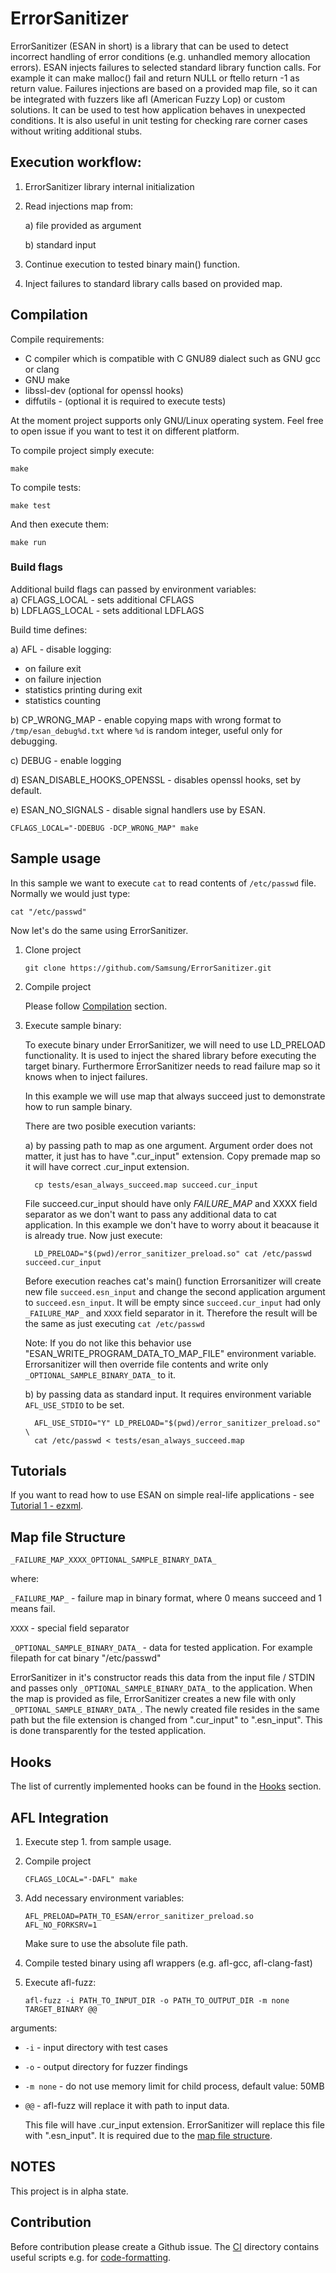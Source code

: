 # ErrorSanitizer
ErrorSanitizer (ESAN in short) is a library that can be used to detect incorrect handling of error conditions (e.g. unhandled memory allocation errors).
ESAN injects failures to selected standard library function calls.
For example it can make malloc() fail and return NULL or ftello return -1 as return value.
Failures injections are based on a provided map file, so it can be integrated with fuzzers like afl (American Fuzzy Lop) or custom solutions.
It can be used to test how application behaves in unexpected conditions.
It is also useful in unit testing for checking rare corner cases without writing additional stubs.

## Execution workflow:
1. ErrorSanitizer library internal initialization
2. Read injections map from:

    a) file provided as argument

    b) standard input
3. Continue execution to tested binary main() function.
4. Inject failures to standard library calls based on provided map.

## Compilation
Compile requirements:
  - C compiler which is compatible with C GNU89 dialect such as GNU gcc or clang
  - GNU make
  - libssl-dev (optional for openssl hooks)
  - diffutils - (optional it is required to execute tests)

At the moment project supports only GNU/Linux operating system.
Feel free to open issue if you want to test it on different platform.

To compile project simply execute:

```shell
make
```
To compile tests:
```shell
make test
```
And then execute them:
```shell
make run
```
### Build flags
Additional build flags can passed by environment variables:<br />
  a) CFLAGS_LOCAL - sets additional CFLAGS<br />
  b) LDFLAGS_LOCAL - sets additional LDFLAGS

Build time defines:

a) AFL - disable logging:
  - on failure exit
  - on failure injection
  - statistics printing during exit
  - statistics counting

b) CP_WRONG_MAP - enable copying maps with wrong format to `/tmp/esan_debug%d.txt`
where `%d` is random integer, useful only for debugging.

c) DEBUG - enable logging

d) ESAN_DISABLE_HOOKS_OPENSSL - disables openssl hooks, set by default.

e) ESAN_NO_SIGNALS - disable signal handlers use by ESAN.

```shell
CFLAGS_LOCAL="-DDEBUG -DCP_WRONG_MAP" make
```
## Sample usage

In this sample we want to execute `cat` to read contents of `/etc/passwd` file.
Normally we would just type:
   ```shell
   cat "/etc/passwd"
   ```
Now let's do the same using ErrorSanitizer.

1. Clone project
   ```shell
   git clone https://github.com/Samsung/ErrorSanitizer.git
   ```
2. Compile project

   Please follow [Compilation](#compilation) section.

3. Execute sample binary:

   To execute binary under ErrorSanitizer, we will need to use LD_PRELOAD functionality.
   It is used to inject the shared library before executing the target binary.
   Furthermore ErrorSanitizer needs to read failure map so it knows when to inject failures.

   In this example we will use map that always succeed just to demonstrate how to run sample binary.

   There are two posible execution variants:

    a) by passing path to map as one argument.
	Argument order does not matter, it just has to have ".cur_input" extension.
    Copy premade map so it will have correct .cur_input extension.
    ```
      cp tests/esan_always_succeed.map succeed.cur_input
    ```
    File succeed.cur_input should have only _FAILURE_MAP_ and XXXX field separator
	as we don't want to pass any additional data to cat application.
    In this example we don't have to worry about it beacause it is already true.
    Now just execute:
    ```shell
      LD_PRELOAD="$(pwd)/error_sanitizer_preload.so" cat /etc/passwd succeed.cur_input
    ```
    Before execution reaches cat's main() function Errorsanitizer will create new file `succeed.esn_input`
    and change the second application argument to `succeed.esn_input`.
    It will be empty since `succeed.cur_input` had only `_FAILURE_MAP_` and `XXXX` field separator in it.
    Therefore the result will be the same as just executing `cat /etc/passwd`

    Note: If you do not like this behavior use "ESAN_WRITE_PROGRAM_DATA_TO_MAP_FILE" environment
	variable. Errorsanitizer will then override file contents and write only
	`_OPTIONAL_SAMPLE_BINARY_DATA_` to it.

    b) by passing data as standard input. It requires environment variable `AFL_USE_STDIO` to be set.

    ```shell
      AFL_USE_STDIO="Y" LD_PRELOAD="$(pwd)/error_sanitizer_preload.so" \
      cat /etc/passwd < tests/esan_always_succeed.map
    ```

## Tutorials

If you want to read how to use ESAN on simple real-life applications - see [Tutorial 1 - ezxml](./doc/tutorial_000/desc.md).

## Map file Structure

`_FAILURE_MAP_XXXX_OPTIONAL_SAMPLE_BINARY_DATA_`

where:

`_FAILURE_MAP_` - failure map in binary format, where 0 means succeed and 1 means fail.

`XXXX` - special field separator

`_OPTIONAL_SAMPLE_BINARY_DATA_` - data for tested application. For example filepath for cat binary "/etc/passwd"

ErrorSanitizer in it's constructor reads this data from the input file / STDIN
and passes only `_OPTIONAL_SAMPLE_BINARY_DATA_` to the application.
When the map is provided as file, ErrorSanitizer creates a new file with only `_OPTIONAL_SAMPLE_BINARY_DATA_`.
The newly created file resides in the same path but the file extension is changed from ".cur_input" to ".esn_input".
This is done transparently for the tested application.

## Hooks
The list of currently implemented hooks can be found in the [Hooks](./doc/Hooks.md) section.

## AFL Integration
1. Execute step 1. from sample usage.
2. Compile project
    ```shell
    CFLAGS_LOCAL="-DAFL" make
    ```
2. Add necessary environment variables:
   ```shell
   AFL_PRELOAD=PATH_TO_ESAN/error_sanitizer_preload.so
   AFL_NO_FORKSRV=1
   ```
   Make sure to use the absolute file path.

3. Compile tested binary using afl wrappers (e.g. afl-gcc, afl-clang-fast)
4. Execute afl-fuzz:
   ```shell
   afl-fuzz -i PATH_TO_INPUT_DIR -o PATH_TO_OUTPUT_DIR -m none TARGET_BINARY @@
   ```
arguments:


*  `-i` - input directory with test cases
*  `-o` - output directory for fuzzer findings
*  `-m none` - do not use memory limit for child process, default value: 50MB
*  `@@` - afl-fuzz will replace it with path to input data.

   This file will have .cur_input extension.
ErrorSanitizer will replace this file with ".esn_input". It is required due to the [map file structure](#map-file-structure).

## NOTES
This project is in alpha state.

## Contribution
Before contribution please create a Github issue.
The [CI](./ci) directory contains useful scripts e.g. for [code-formatting](./ci/run-clang-format.sh).
